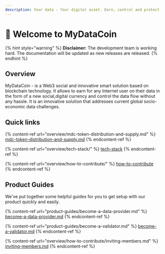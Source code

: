 ```yaml
---
description: Your data - Your digital asset. Earn, control and protect your asset!
---
```


# 👋 Welcome to MyDataCoin

{% hint style="warning" %}
**Disclaimer:** The development team is working hard. The documentation will be updated as new releases are released.
{% endhint %}

## Overview

MyDataCoin - is a Web3 social and innovative smart solution based on blockchain technology. It allows to earn for any Internet user on their data in the form of a new social,digital currency and control the data flow without any hassle. It is an innovative solution that addresses current global socio-economic data challenges.



## Quick links

{% content-ref url="overview/mdc-token-distribution-and-supply.md" %}
[mdc-token-distribution-and-supply.md](overview/mdc-token-distribution-and-supply.md)
{% endcontent-ref %}

{% content-ref url="overview/tech-stack/" %}
[tech-stack](overview/tech-stack/)
{% endcontent-ref %}

{% content-ref url="overview/how-to-contribute/" %}
[how-to-contribute](overview/how-to-contribute/)
{% endcontent-ref %}

## Product Guides

We've put together some helpful guides for you to get setup with our product quickly and easily.

{% content-ref url="product-guides/become-a-data-provider.md" %}
[become-a-data-provider.md](product-guides/become-a-data-provider.md)
{% endcontent-ref %}

{% content-ref url="product-guides/become-a-validator.md" %}
[become-a-validator.md](product-guides/become-a-validator.md)
{% endcontent-ref %}

{% content-ref url="overview/how-to-contribute/inviting-members.md" %}
[inviting-members.md](overview/how-to-contribute/inviting-members.md)
{% endcontent-ref %}
